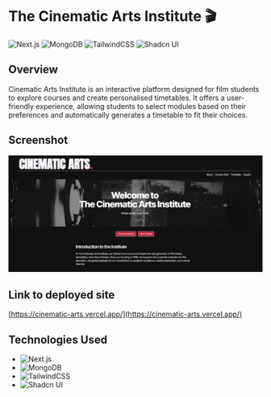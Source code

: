 # The Cinematic Arts Institute 🎬

![Next.js](https://img.shields.io/badge/Next.js-%23000000.svg?style=for-the-badge&logo=Next.js&logoColor=white)
![MongoDB](https://img.shields.io/badge/MongoDB-%2347A248.svg?style=for-the-badge&logo=MongoDB&logoColor=white)
![TailwindCSS](https://img.shields.io/badge/TailwindCSS-%2338B2AC.svg?style=for-the-badge&logo=TailwindCSS&logoColor=white)
![Shadcn UI](https://img.shields.io/badge/Shadcn%20UI-%23000000.svg?style=for-the-badge&logo=Shadcn&logoColor=white)

## Overview

Cinematic Arts Institute is an interactive platform designed for film students to explore courses and create personalised timetables. It offers a user-friendly experience, allowing students to select modules based on their preferences and automatically generates a timetable to fit their choices.

## Screenshot

<p align="center">
  <img src="./public/assets/images/cinematic-arts-screenshot.png" width="1000" height="auto" title="Screenshot of application">
</p>

## Link to deployed site

[https://cinematic-arts.vercel.app/](https://cinematic-arts.vercel.app/)

## Technologies Used

- ![Next.js](https://img.shields.io/badge/Next.js-%23000000.svg?style=flat&logo=Next.js&logoColor=white)
- ![MongoDB](https://img.shields.io/badge/MongoDB-%2347A248.svg?style=flat&logo=MongoDB&logoColor=white)
- ![TailwindCSS](https://img.shields.io/badge/TailwindCSS-%2338B2AC.svg?style=flat&logo=TailwindCSS&logoColor=white)
- ![Shadcn UI](https://img.shields.io/badge/Shadcn%20UI-%23000000.svg?style=flat&logo=Shadcn&logoColor=white)